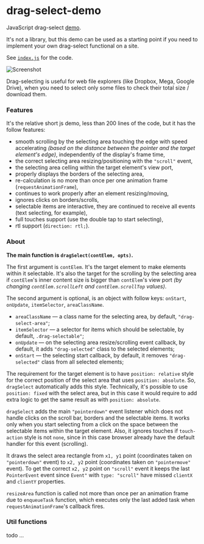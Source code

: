 # drag-select-demo

JavaScript drag-select [demo](https://alttiri.github.io/drag-select-demo/).

It's not a library, but this demo can be used as a starting point if you need to implement your own drag-select functional on a site.

See [`index.js`](https://github.com/AlttiRi/drag-select-demo/blob/master/index.js) for the code.

![Screenshot](https://user-images.githubusercontent.com/16310547/232238704-9b0659f1-d8f1-42d9-a1e5-63130a194145.png)

Drag-selecting is useful for web file explorers (like Dropbox, Mega, Google Drive),
when you need to select only some files to check their total size / download them.

### Features

It's the relative short js demo, less than 200 lines of the code, but it has the follow features:

- smooth scrolling by the selecting area touching the edge with speed accelerating _(based on the distance between the pointer and the target element's edge)_, independently of the display's frame time,
- the correct selecting area resizing/positioning with the `"scroll"` event,
- the selecting area celling within the target element's view port,
- properly displays the borders of the selecting area,
- re-calculation is no more than once per one animation frame (`requestAnimationFrame`),
- continues to work properly after an element resizing/moving,
- ignores clicks on borders/scrolls,
- selectable items are interactive, they are continued to receive all events (text selecting, for example),
- full touches support (use the double tap to start selecting),
- rtl support (`direction: rtl;`).


### About

**The main function is `dragSelect(contElem, opts)`.**

The first argument is `contElem`.
It's the target element to make elements within it selectable.
It's also the target for the scrolling by the selecting area if `contElem`'s inner content size is bigger than
`contElem`'s view port _(by changing `contElem.scrollLeft` and `contElem.scrollTop` values)_.

The second argument is optional, is an object with follow keys: `onStart`, `onUpdate`, `itemSelector`, `areaClassName`.
- `areaClassName` — a class name for the selecting area, by default, `"drag-select-area"`;
- `itemSelector` — a selector for items which should be selectable, by default, `.drag-selectable"`;
- `onUpdate` — on the selecting area resize/scrolling event callback, by default, it adds `"drag-selected"` class to the selected elements;
- `onStart` — the selecting start callback, by default, it removes `"drag-selected"` class from all selected elements;

The requirement for the target element is to have `position: relative` style for the correct position
of the select area that uses `position: absolute`. So, `dragSelect` automatically adds this style. 
Technically, it's possible to use `position: fixed` with the select area, but in this case it would require to add extra logic to get the same result
as with `position: absolute`.

`dragSelect` adds the main `"pointerdown"` event listener which does not handle clicks on the scroll bar, borders and the selectable items. 
It works only when you start selecting from a click on the space between the selectable items within the target element.
Also, it ignores touches if `touch-action` style is not `none`,
since in this case browser already have the default handler for this event (scrolling).

It draws the select area rectangle from `x1, y1` point (coordinates taken on `"pointerdown"` event) to `x2, y2` point (coordinates taken on `"pointermove"` event).
To get the correct `x2, y2` point on `"scroll"` event it keeps the last `PointerEvent` event since `Event"` with `type: "scroll"` have missed `clientX` and `clientY` properties.

`resizeArea` function is called not more than once per an animation frame due to `enqueueTask` function, which executes only the last added task when `requestAnimationFrame`'s callback fires.

### Util functions

todo ...
